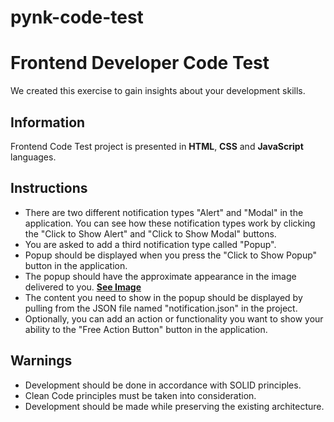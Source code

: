 # pynk-code-test
# Frontend Developer Code Test
We created this exercise to gain insights about your development skills.

## Information
Frontend Code Test project is presented in **HTML**, **CSS** and **JavaScript** languages.

## Instructions
- There are two different notification types "Alert" and "Modal" in the application. You can see how these notification types work by clicking the "Click to Show Alert" and "Click to Show Modal" buttons.
- You are asked to add a third notification type called "Popup".
- Popup should be displayed when you press the "Click to Show Popup" button in the application.
- The popup should have the approximate appearance in the image delivered to you. [**See Image**](https://pasteboard.co/K3lBf66.png)
- The content you need to show in the popup should be displayed by pulling from the JSON file named "notification.json" in the project.
- Optionally, you can add an action or functionality you want to show your ability to the "Free Action Button" button in the application.

## Warnings
- Development should be done in accordance with SOLID principles.
- Clean Code principles must be taken into consideration.
- Development should be made while preserving the existing architecture.





